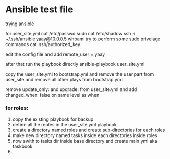# Ansible test file

trying ansible


for user_site.yml
cat /etc/passwd
sudo cat /etc/shadow
ssh -i ~/.ssh/ansible yaay@10.0.0.5
whoami
try to perform some sudo privelage commands
cat .ssh/authorized_key

edit the config file and add
remote_user = yaay


after that run the playbook directly
ansible-playbook user_site.yml

copy the user_site.yml to bootstrap.yml and remove the user part from user_site and remove all other plays from bootstrap.yml

remove update_only: and upgrade: from user_site.yml
and add changed_when: false on same level as when

### for roles:
1. copy the existing playbook for backup
2. define all the reoles in the user_site.yml playbook
3. create a directory named roles and create sub-directories for each roles
4. make new directory named tasks inside each directories inside roles
5. now swith to tasks dir inside base directory and create main.yml aka taskbook
6. 